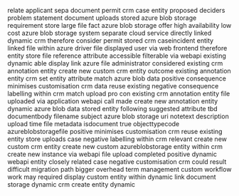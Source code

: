 relate applicant sepa document permit crm case entity proposed deciders problem statement document uploads stored azure blob storage requirement store large file fact azure blob storage offer high availability low cost azure blob storage system separate cloud service directly linked dynamic crm therefore consider permit stored crm caseincident entity linked file within azure driver file displayed user via web frontend therefore entity store file reference attribute accessible filterable via webapi existing dynamic able display link azure file administrator considered existing crm annotation entity create new custom crm entity outcome existing annotation entity crm set entity attribute match azure blob data positive consequence minimises customisation crm data reuse existing negative consequence labelling within crm match upload pro con existing crm annotation entity file uploaded via application webapi call made create new annotation entity dynamic azure blob data stored entity following suggested attribute tbd documentbody filename subject azure blob storage uri notetext description upload time file metadata isdocument true objecttypecode azureblobstoragefile positive minimises customisation crm reuse existing entity store uploads case negative labelling within crm relevant create new custom crm entity create new custom azureblobstorage entity within crm create new instance via webapi file upload completed positive dynamic webapi entity closely related case negative customisation crm could result difficult migration path bigger overhead term management custom workflow work may required display custom entity within dynamic link document storage dynamic crm create entity dynamic